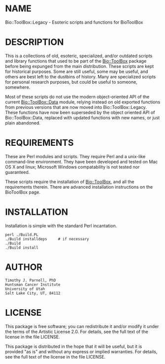 # NAME

Bio::ToolBox::Legacy - Esoteric scripts and functions for BioToolBox

# DESCRIPTION

This is a collections of old, esoteric, specialized, and/or outdated 
scripts and library functions that used to be part of the 
[Bio::ToolBox](https://github.com/tjparnell/biotoolbox) package before being 
expunged from the main distribution. These scripts are kept for 
historical purposes. Some are still useful, some may be useful, and 
others are best left to the dustbins of history. Many are specialized 
scripts for personal research purposes, but could be useful to 
someone, somewhere.

Most of these scripts do not use the modern object-oriented API of 
the current [Bio::ToolBox::Data](https://metacpan.org/pod/Bio::ToolBox::Data) module, 
relying instead on old exported functions from previous versions that are 
now moved into Bio::ToolBox::Legacy. These functions have now been 
superseded by the object oriented API of Bio::ToolBox::Data, replaced with 
updated functions with new names, or just plain abandoned. 

# REQUIREMENTS

These are Perl modules and scripts. They require Perl and a unix-like 
command-line environment. They have been developed and tested on Mac 
OS X and linux; Microsoft Windows compatability is not tested nor 
guaranteed.

These scripts require the installation of [Bio::ToolBox](https://github.com/tjparnell/biotoolbox), 
and all the requirements therein. There are advanced installation instructions 
on the BioToolBox page.


# INSTALLATION

Installation is simple with the standard Perl incantation.

    perl ./Build.PL
    ./Build installdeps     # if necessary
    ./Build
    ./Build install

# AUTHOR

	Timothy J. Parnell, PhD
	Huntsman Cancer Institute
	University of Utah
	Salt Lake City, UT, 84112

# LICENSE

This package is free software; you can redistribute it and/or modify
it under the terms of the Artistic License 2.0. For details, see the
full text of the license in the file LICENSE.

This package is distributed in the hope that it will be useful, but it
is provided "as is" and without any express or implied warranties. For
details, see the full text of the license in the file LICENSE.




